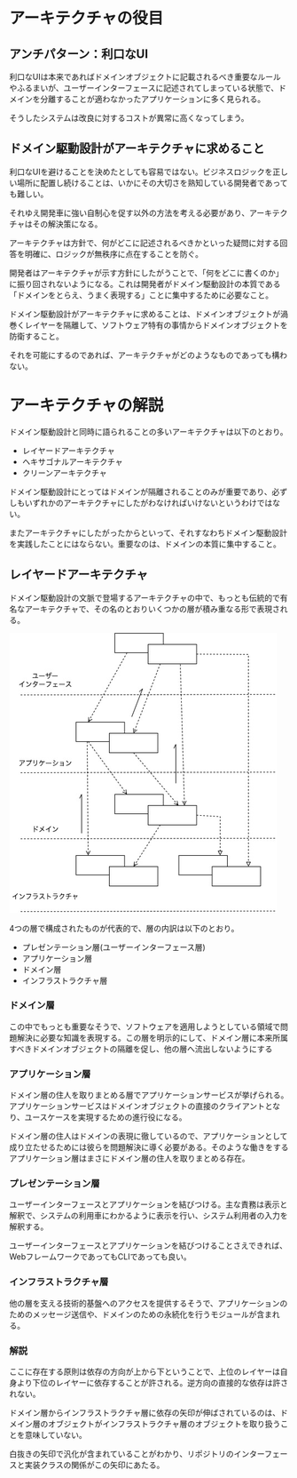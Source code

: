# アーキテクチャの役目

## アンチパターン：利口なUI
利口なUIは本来であればドメインオブジェクトに記載されるべき重要なルールやふるまいが、ユーザーインターフェースに記述されてしまっている状態で、ドメインを分離することが適わなかったアプリケーションに多く見られる。

そうしたシステムは改良に対するコストが異常に高くなってしまう。

## ドメイン駆動設計がアーキテクチャに求めること
利口なUIを避けることを決めたとしても容易ではない。ビジネスロジックを正しい場所に配置し続けることは、いかにその大切さを熟知している開発者であっても難しい。

それゆえ開発車に強い自制心を促す以外の方法を考える必要があり、アーキテクチャはその解決策になる。

アーキテクチャは方針で、何がどこに記述されるべきかといった疑問に対する回答を明確に、ロジックが無秩序に点在することを防ぐ。

開発者はアーキテクチャが示す方針にしたがうことで、「何をどこに書くのか」に振り回されないようになる。これは開発者がドメイン駆動設計の本質である「ドメインをとらえ、うまく表現する」ことに集中するために必要なこと。

ドメイン駆動設計がアーキテクチャに求めることは、ドメインオブジェクトが渦巻くレイヤーを隔離して、ソフトウェア特有の事情からドメインオブジェクトを防衛すること。

それを可能にするのであれば、アーキテクチャがどのようなものであっても構わない。

# アーキテクチャの解説
ドメイン駆動設計と同時に語られることの多いアーキテクチャは以下のとおり。

- レイヤードアーキテクチャ
- ヘキサゴナルアーキテクチャ
- クリーンアーキテクチャ

ドメイン駆動設計にとってはドメインが隔離されることのみが重要であり、必ずしもいずれかのアーキテクチャにしたがわなければいけないというわけではない。

またアーキテクチャにしたがったからといって、それすなわちドメイン駆動設計を実践したことにはならない。重要なのは、ドメインの本質に集中すること。

## レイヤードアーキテクチャ
ドメイン駆動設計の文脈で登場するアーキテクチャの中で、もっとも伝統的で有名なアーキテクチャで、その名のとおりいくつかの層が積み重なる形で表現される。

<img src="./04_レイヤードアーキテクチャ.jpg">

4つの層で構成されたものが代表的で、層の内訳は以下のとおり。

- プレゼンテーション層(ユーザーインターフェース層)
- アプリケーション層
- ドメイン層
- インフラストラクチャ層

### ドメイン層
この中でもっとも重要なそうで、ソフトウェアを適用しようとしている領域で問題解決に必要な知識を表現する。この層を明示的にして、ドメイン層に本来所属すべきドメインオブジェクトの隔離を促し、他の層へ流出しないようにする

### アプリケーション層
ドメイン層の住人を取りまとめる層でアプリケーションサービスが挙げられる。アプリケーションサービスはドメインオブジェクトの直接のクライアントとなり、ユースケースを実現するための進行役になる。

ドメイン層の住人はドメインの表現に徹しているので、アプリケーションとして成り立たせるためには彼らを問題解決に導く必要がある。そのような働きをするアプリケーション層はまさにドメイン層の住人を取りまとめる存在。

### プレゼンテーション層
ユーザーインターフェースとアプリケーションを結びつける。主な責務は表示と解釈で、システムの利用車にわかるように表示を行い、システム利用者の入力を解釈する。

ユーザーインターフェースとアプリケーションを結びつけることさえできれば、WebフレームワークであってもCLIであっても良い。

### インフラストラクチャ層
他の層を支える技術的基盤へのアクセスを提供するそうで、アプリケーションのためのメッセージ送信や、ドメインのための永続化を行うモジュールが含まれる。

### 解説
ここに存在する原則は依存の方向が上から下ということで、上位のレイヤーは自身より下位のレイヤーに依存することが許される。逆方向の直接的な依存は許されない。

ドメイン層からインフラストラクチャ層に依存の矢印が伸ばされているのは、ドメイン層のオブジェクトがインフラストラクチャ層のオブジェクトを取り扱うことを意味していない。

白抜きの矢印で汎化が含まれていることがわかり、リポジトリのインターフェースと実装クラスの関係がこの矢印にあたる。



